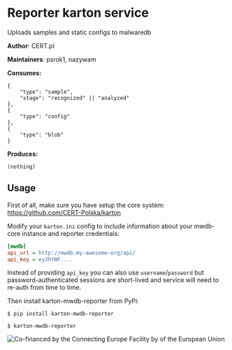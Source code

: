 # Reporter karton service

Uploads samples and static configs to malwaredb

**Author**: CERT.pl

**Maintainers**: psrok1, nazywam

**Consumes:**
```
{
    "type": "sample",
    "stage": "recognized" || "analyzed"
},
{
    "type": "config"
},
{
    "type": "blob"
}
```

**Produces:**
```
(nothing)
```


## Usage

First of all, make sure you have setup the core system: https://github.com/CERT-Polska/karton

Modify your `karton.ini` config to include information about your mwdb-core instance and reporter credentials:

```ini
[mwdb]
api_url = http://mwdb.my-awesome-org/api/
api_key = eyJhYWF....
```

Instead of providing `api_key` you can also use `username`/`password` but password-authenticated sessions are short-lived and service will need to re-auth from time to time.


Then install karton-mwdb-reporter from PyPi:

```shell
$ pip install karton-mwdb-reporter

$ karton-mwdb-reporter
```

![Co-financed by the Connecting Europe Facility by of the European Union](https://www.cert.pl/uploads/2019/02/en_horizontal_cef_logo-e1550495232540.png)